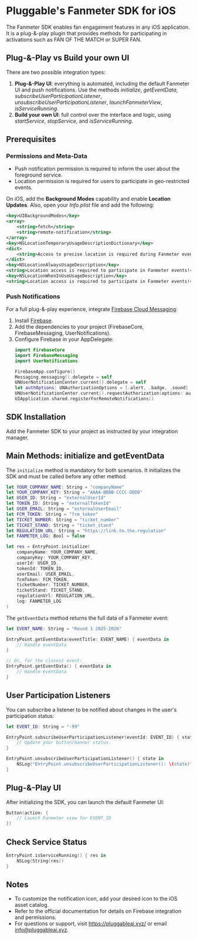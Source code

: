 # Pluggable's Fanmeter SDK for iOS

The Fanmeter SDK enables fan engagement features in any iOS application. It is a plug-&-play plugin that provides methods for participating in activations such as FAN OF THE MATCH or SUPER FAN.

## Plug-&-Play vs Build your own UI

There are two possible integration types:
1. **Plug-&-Play UI**: everything is automated, including the default Fanmeter UI and push notifications. Use the methods _initialize_, _getEventData_, _subscribeUserParticipationListener_, _unsubscribeUserParticipationListener_, _launchFanmeterView_, _isServiceRunning_.
2. **Build your own UI**: full control over the interface and logic, using _startService_, _stopService_, and _isServiceRunning_.

## Prerequisites

### Permissions and Meta-Data

- Push notification permission is required to inform the user about the foreground service.
- Location permission is required for users to participate in geo-restricted events.

On iOS, add the **Background Modes** capability and enable **Location Updates**. Also, open your _Info.plist_ file and add the following:

```xml
<key>UIBackgroundModes</key>
<array>
    <string>fetch</string>
    <string>remote-notification</string>
</array>
<key>NSLocationTemporaryUsageDescriptionDictionary</key>
<dict>
    <string>Access to precise location is required during Fanmeter events!</string>
</dict>
<key>NSLocationAlwaysUsageDescription</key>
<string>Location access is required to participate in Fanmeter events!</string>
<key>NSLocationWhenInUseUsageDescription</key>
<string>Location access is required to participate in Fanmeter events!</string>
```

### Push Notifications

For a full plug-&-play experience, integrate [Firebase Cloud Messaging](https://firebase.google.com/docs/cloud-messaging):

1. Install [Firebase](https://firebase.google.com/docs/ios/setup).
2. Add the dependencies to your project (FirebaseCore, FirebaseMessaging, UserNotifications).
3. Configure Firebase in your AppDelegate:
   ```swift
   import FirebaseCore
   import FirebaseMessaging
   import UserNotifications

   FirebaseApp.configure()
   Messaging.messaging().delegate = self
   UNUserNotificationCenter.current().delegate = self
   let authOptions: UNAuthorizationOptions = [.alert, .badge, .sound]
   UNUserNotificationCenter.current().requestAuthorization(options: authOptions, completionHandler: { _, _ in })
   UIApplication.shared.registerForRemoteNotifications()
   ```

## SDK Installation

Add the Fanmeter SDK to your project as instructed by your integration manager.

## Main Methods: initialize and getEventData

The `initialize` method is mandatory for both scenarios. It initializes the SDK and must be called before any other method.

```swift
let YOUR_COMPANY_NAME: String = "companyName"
let YOUR_COMPANY_KEY: String = "AAAA-BBBB-CCCC-DDDD"
let USER_ID: String = "externalUserId"
let TOKEN_ID: String = "externalTokenId"
let USER_EMAIL: String = "externalUserEmail"
let FCM_TOKEN: String = "fcm_token"
let TICKET_NUMBER: String = "ticket_number"
let TICKET_STAND: String = "ticket_stand"
let REGULATION_URL: String = "https://link.to.the.regulation"
let FANMETER_LOG: Bool = false

let res = EntryPoint.initialize(
    companyName: YOUR_COMPANY_NAME,
    companyKey: YOUR_COMPANY_KEY,
    userId: USER_ID,
    tokenId: TOKEN_ID,
    userEmail: USER_EMAIL,
    fcmToken: FCM_TOKEN,
    ticketNumber: TICKET_NUMBER,
    ticketStand: TICKET_STAND,
    regulationUrl: REGULATION_URL,
    log: FANMETER_LOG
)
```

The `getEventData` method returns the full data of a Fanmeter event:

```swift
let EVENT_NAME: String = "Round 1 2025-2026"

EntryPoint.getEventData(eventTitle: EVENT_NAME) { eventData in
    // Handle eventData
}

// Or, for the closest event:
EntryPoint.getEventData() { eventData in
    // Handle eventData
}
```

## User Participation Listeners

You can subscribe a listener to be notified about changes in the user's participation status:

```swift
let EVENT_ID: String = "-99"

EntryPoint.subscribeUserParticipationListener(eventId: EVENT_ID) { state in
    // Update your button/banner status.
}

EntryPoint.unsubscribeUserParticipationListener() { state in
    NSLog("EntryPoint.unsubscribeUserParticipationListener(): \(state)")
}
```

## Plug-&-Play UI

After initializing the SDK, you can launch the default Fanmeter UI:

```swift
Button(action: {
    // Launch Fanmeter view for EVENT_ID
})
```

## Check Service Status

```swift
EntryPoint.isServiceRunning() { res in
    NSLog(String(res))
}
```

## Notes

- To customize the notification icon, add your desired icon to the iOS asset catalog.
- Refer to the official documentation for details on Firebase integration and permissions.
- For questions or support, visit https://pluggableai.xyz/ or email info@pluggableai.xyz.
